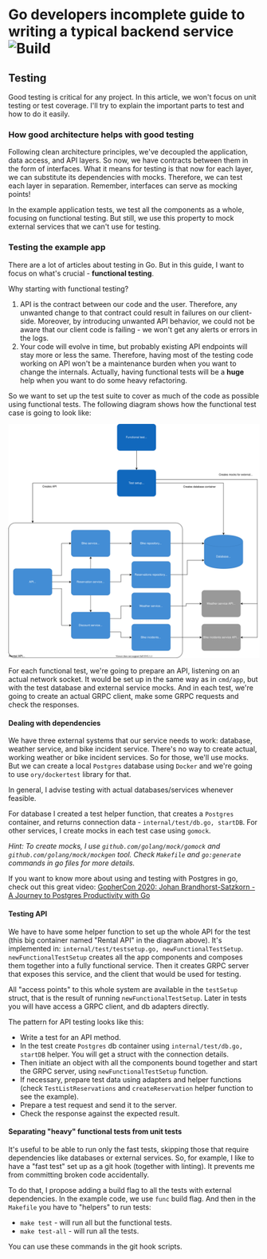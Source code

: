 # Go developers incomplete guide to writing a typical backend service ![Build](https://github.com/nglogic/go-application-guide/workflows/Build/badge.svg)

## Testing

Good testing is critical for any project. In this article, we won't focus on unit testing or test coverage. I'll try to explain the important parts to test and how to do it easily.

### How good architecture helps with good testing

Following clean architecture principles, we've decoupled the application, data access, and API layers. So now, we have contracts between them in the form of interfaces.
What it means for testing is that now for each layer, we can substitute its dependencies with mocks. Therefore, we can test each layer in separation. Remember, interfaces can serve as mocking points!

In the example application tests, we test all the components as a whole, focusing on functional testing. But still, we use this property to mock external services that we can't use for testing.

### Testing the example app

There are a lot of articles about testing in Go. But in this guide, I want to focus on what's crucial - **functional testing**.

Why starting with functional testing?

1. API is the contract between our code and the user. Therefore, any unwanted change to that contract could result in failures on our client-side. Moreover, by introducing unwanted API behavior, we could not be aware that our client code is failing - we won't get any alerts or errors in the logs.
2. Your code will evolve in time, but probably existing API endpoints will stay more or less the same. Therefore, having most of the testing code working on API won't be a maintenance burden when you want to change the internals. Actually, having functional tests will be a **huge** help when you want to do some heavy refactoring.

So we want to set up the test suite to cover as much of the code as possible using functional tests. The following diagram shows how the functional test case is going to look like:

![Tests design](test-components.svg)

For each functional test, we're going to prepare an API, listening on an actual network socket. It would be set up in the same way as in `cmd/app`, but with the test database and external service mocks. And in each test, we're going to create an actual GRPC client, make some GRPC requests and check the responses.

#### Dealing with dependencies

We have three external systems that our service needs to work: database, weather service, and bike incident service. There's no way to create actual, working weather or bike incident services. So for those, we'll use mocks. But we can create a local `Postgres` database using `Docker` and we're going to use `ory/dockertest` library for that.

In general, I advise testing with actual databases/services whenever feasible.

For database I created a test helper function, that creates a `Postgres` container, and returns connection data - `internal/test/db.go, startDB`. For other services, I create mocks in each test case using `gomock`.

*Hint: To create mocks, I use `github.com/golang/mock/gomock` and `github.com/golang/mock/mockgen` tool. Check `Makefile` and `go:generate` commands in go files for more details.*

If you want to know more about using and testing with Postgres in go, check out this great video: [GopherCon 2020: Johan Brandhorst-Satzkorn - A Journey to Postgres Productivity with Go](https://www.youtube.com/watch?v=AgHdVPSty7k)

#### Testing API

We have to have some helper function to set up the whole API for the test (this big container named "Rental API" in the diagram above). It's implemented in: `internal/test/testsetup.go, newFunctionalTestSetup`. `newFunctionalTestSetup` creates all the app components and composes them together into a fully functional service. Then it creates GRPC server that exposes this service, and the client that would be used for testing. 

All "access points" to this whole system are available in the `testSetup` struct, that is the result of running `newFunctionalTestSetup`. Later in tests you will have access a GRPC client, and db adapters directly.

The pattern for API testing looks like this:

- Write a test for an API method.
- In the test create `Postgres` db container using `internal/test/db.go, startDB` helper. You will get a struct with the connection details.
- Then initiate an object with all the components bound together and start the GRPC server, using `newFunctionalTestSetup` function.
- If necessary, prepare test data using adapters and helper functions (check `TestListReservations` and `createReservation` helper function to see the example).
- Prepare a test request and send it to the server.
- Check the response against the expected result.

#### Separating "heavy" functional tests from unit tests

It's useful to be able to run only the fast tests, skipping those that require dependencies like databases or external services. So, for example, I like to have a "fast test" set up as a git hook (together with linting).
It prevents me from committing broken code accidentally.

To do that, I propose adding a build flag to all the tests with external dependencies. In the example code, we use `func` build flag. And then in the `Makefile` you have to "helpers" to run tests:

- `make test` - will run all but the functional tests.
- `make test-all` - will run all the tests.

You can use these commands in the git hook scripts.
